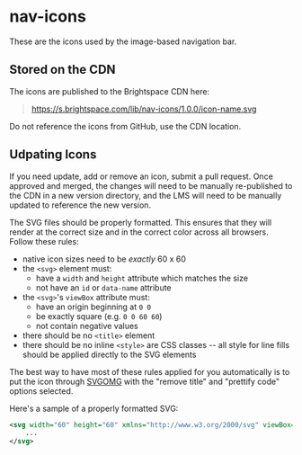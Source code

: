 # nav-icons

These are the icons used by the image-based navigation bar.

## Stored on the CDN

The icons are published to the Brightspace CDN here:

> https://s.brightspace.com/lib/nav-icons/1.0.0/icon-name.svg

Do not reference the icons from GitHub, use the CDN location.

## Udpating Icons

If you need update, add or remove an icon, submit a pull request. Once approved and merged, the changes will need to be manually re-published to the CDN in a new version directory, and the LMS will need to be manually updated to reference the new version.

The SVG files should be properly formatted. This ensures that they will render at the correct size and in the correct color across all browsers. Follow these rules:
- native icon sizes need to be _exactly_ 60 x 60
- the `<svg>` element must:
  - have a `width` and `height` attribute which matches the size
  - not have an `id` or `data-name` attribute
- the `<svg>`'s `viewBox` attribute must:
  - have an origin beginning at `0 0`
  - be exactly square (e.g. `0 0 60 60`)
  - not contain negative values
- there should be no `<title>` element
- there should be no inline `<style>` are CSS classes -- all style for line fills should be applied directly to the SVG elements

The best way to have most of these rules applied for you automatically is to put the icon through [SVGOMG](https://jakearchibald.github.io/svgomg/) with the "remove title" and "prettify code" options selected.

Here's a sample of a properly formatted SVG:

```svg
<svg width="60" height="60" xmlns="http://www.w3.org/2000/svg" viewBox="0 0 60 60">
    ...
</svg>
```
